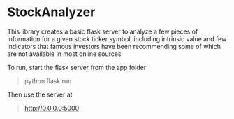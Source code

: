 # StockAnalyzer

This library creates a basic flask server to analyze a few pieces of information for a given stock ticker symbol, including intrinsic value and few indicators that famous investors have been recommending some of which are not available in most online sources

To run, start the flask server from the app folder

> python flask run 

Then use the server at 

> http://0.0.0.0:5000
